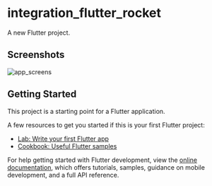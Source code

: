 # integration_flutter_rocket

A new Flutter project.


## Screenshots

![app_screens](https://github.com/I02chahboun/integration_flutter_rocket/assets/101642941/3eca659d-d915-42d4-a045-6c523b293a6c)

## Getting Started

This project is a starting point for a Flutter application.

A few resources to get you started if this is your first Flutter project:

- [Lab: Write your first Flutter app](https://docs.flutter.dev/get-started/codelab)
- [Cookbook: Useful Flutter samples](https://docs.flutter.dev/cookbook)

For help getting started with Flutter development, view the
[online documentation](https://docs.flutter.dev/), which offers tutorials,
samples, guidance on mobile development, and a full API reference.
